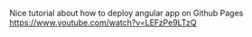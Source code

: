 Nice tutorial about how to deploy angular app on Github Pages
https://www.youtube.com/watch?v=LEFzPe9LTzQ
